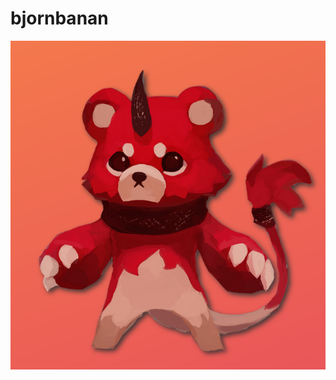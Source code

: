 # bjornbanan

![profile picture](https://github.com/AbstractNucleus/bjornbanan/blob/main/pfp.png?raw=true)
